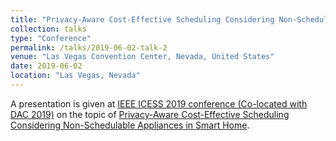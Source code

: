 ```yaml
---
title: "Privacy-Aware Cost-Effective Scheduling Considering Non-Schedulable Appliances in Smart Home"
collection: talks
type: "Conference"
permalink: /talks/2019-06-02-talk-2
venue: "Las Vegas Convention Center, Nevada, United States"
date: 2019-06-02
location: "Las Vegas, Nevada"
---
```

A presentation is given at [IEEE ICESS 2019 conference (Co-located with DAC 2019)](http://lcs.ios.ac.cn/icess2019/) 
on the topic of [Privacy-Aware Cost-Effective Scheduling Considering Non-Schedulable Appliances in Smart Home](https://arxiv.org/pdf/1909.05300.pdf).
